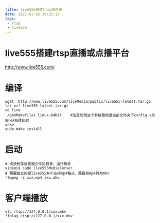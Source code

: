 ```yaml
---
title: live555搭建rtsp服务器
date: 2021-03-02 19:25:13
tags:
 - rtsp
 - live555
---
```

# live555搭建rtsp直播或点播平台

http://www.live555.com/
# 编译
```shell
wget  http://www.live555.com/liveMedia/public/live555-latest.tar.gz
tar xzf live555-latest.tar.gz
cd live
./genMakefiles linux-64bit    #注意后面这个参数是根据当前文件夹下config.<后缀>获取得到的
make
sudo make install
```
# 启动
```shell
# 切换到存放视频文件的目录，运行服务
videos$ sudo live555MediaServer 
# 需要留意的是live555并不支持mp4格式，需要将mp4转为mkv
ffmpeg -i xxx.mp4 xxx.mkv
```
# 客户端播放
```shell
vlc rtsp://127.0.0.1/xxx.mkv
ffplay rtsp://127.0.0.1/xxx.mkv
```

